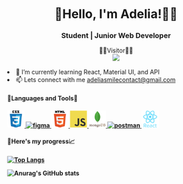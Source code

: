 <h1 align="center">👋Hello, I'm Adelia!👩‍💻</h1>
<h3 align="center">Student | Junior Web Developer</h3>

<p align="center"> 
  👩‍💻Visitor👨‍💻<br>
  <img src="https://profile-counter.glitch.me/itsadeliasembiring/count.svg" />
</p
  
- 🌱 I’m currently learning React, Material UI, and API 
- 📫 Lets connect with me adeliasmilecontact@gmail.com 

<h4>🔧Languages and Tools🔧<h4>
<p align="left"> <a href="https://www.w3schools.com/css/" target="_blank" rel="noreferrer"> <img src="https://raw.githubusercontent.com/devicons/devicon/master/icons/css3/css3-original-wordmark.svg" alt="css3" width="40" height="40"/> </a> <a href="https://www.figma.com/" target="_blank" rel="noreferrer"> <img src="https://www.vectorlogo.zone/logos/figma/figma-icon.svg" alt="figma" width="40" height="40"/> </a> <a href="https://www.w3.org/html/" target="_blank" rel="noreferrer"> <img src="https://raw.githubusercontent.com/devicons/devicon/master/icons/html5/html5-original-wordmark.svg" alt="html5" width="40" height="40"/> </a> <a href="https://developer.mozilla.org/en-US/docs/Web/JavaScript" target="_blank" rel="noreferrer"> <img src="https://raw.githubusercontent.com/devicons/devicon/master/icons/javascript/javascript-original.svg" alt="javascript" width="40" height="40"/> </a> <a href="https://www.mongodb.com/" target="_blank" rel="noreferrer"> <img src="https://raw.githubusercontent.com/devicons/devicon/master/icons/mongodb/mongodb-original-wordmark.svg" alt="mongodb" width="40" height="40"/> </a> <a href="https://postman.com" target="_blank" rel="noreferrer"> <img src="https://www.vectorlogo.zone/logos/getpostman/getpostman-icon.svg" alt="postman" width="40" height="40"/> </a> <a href="https://reactjs.org/" target="_blank" rel="noreferrer"> <img src="https://raw.githubusercontent.com/devicons/devicon/master/icons/react/react-original-wordmark.svg" alt="react" width="40" height="40"/> </a> </p>

<h4>🎯Here's my progress📈<h4>
  
[![Top Langs](https://github-readme-stats.vercel.app/api/top-langs/?username=itsadeliasembiring&theme=react)](https://github.com/anuraghazra/github-readme-stats)

![Anurag's GitHub stats](https://github-readme-stats.vercel.app/api?username=itsadeliasembiring&show_icons=true&theme=react)
